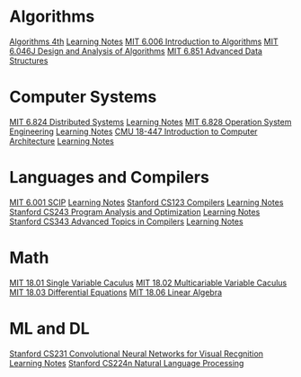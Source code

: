 # Algorithms
[Algorithms 4th](https://algs4.cs.princeton.edu/home/) [Learning Notes](https://github.com/alfmunny/book-notes/tree/master/algorithms-4th)
[MIT 6.006 Introduction to Algorithms](https://courses.csail.mit.edu/6.006/fall11/notes.shtml)
[MIT 6.046J Design and Analysis of Algorithms](https://ocw.mit.edu/courses/electrical-engineering-and-computer-science/6-046j-design-and-analysis-of-algorithms-spring-2015/)
[MIT 6.851 Advanced Data Structures](https://courses.csail.mit.edu/6.851/)

# Computer Systems
[MIT 6.824 Distributed Systems](https://pdos.csail.mit.edu/6.824/) [Learning Notes](https://github.com/alfmunny/MIT6.824-Distributed-Systems)
[MIT 6.828 Operation System Engineering](https://pdos.csail.mit.edu/6.828/) [Learning Notes](https://github.com/alfmunny/MIT6.828-Operation-System-Engineering)
[CMU 18-447 Introduction to Computer Architecture](http://users.ece.cmu.edu/~jhoe/doku/doku.php?id=18-447_introduction_to_computer_architecture) [Learning Notes](https://github.com/alfmunny/book-notes/tree/master/computer-systems)

# Languages and Compilers
[MIT 6.001 SCIP](https://mitpress.mit.edu/sites/default/files/sicp/index.html) [Learning Notes](https://github.com/alfmunny/book-notes/tree/master/sicp)
[Stanford CS123 Compilers](http://web.stanford.edu/class/cs143/) [Learning Notes]()
[Stanford CS243 Program Analysis and Optimization](http://web.stanford.edu/class/cs243/) [Learning Notes]()
[Stanford CS343 Advanced Topics in Compilers](http://web.stanford.edu/class/cs343/) [Learning Notes]()

# Math
[MIT 18.01 Single Variable Caculus](https://ocw.mit.edu/courses/mathematics/18-01-single-variable-calculus-fall-2006/)
[MIT 18.02 Multicariable Variable Caculus](https://ocw.mit.edu/courses/mathematics/18-02-multivariable-calculus-fall-2007/)
[MIT 18.03 Differential Equations](https://ocw.mit.edu/courses/mathematics/18-03-differential-equations-spring-2010/)
[MIT 18.06 Linear Algebra](https://ocw.mit.edu/courses/mathematics/18-06-linear-algebra-spring-2010/)

# ML and DL

[Stanford CS231 Convolutional Neural Networks for Visual Recgnition](http://cs231n.stanford.edu/) [Learning Notes](https://github.com/alfmunny/CS231n-CNN)
[Stanford CS224n Natural Language Processing](http://web.stanford.edu/class/cs224n)

